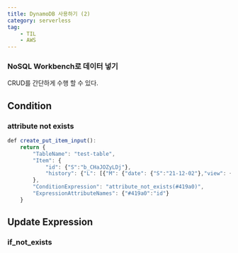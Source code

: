 ```yaml
---
title: DynamoDB 사용하기 (2)
category: serverless
tag: 
    - TIL
    - AWS
---
```


### NoSQL Workbench로 데이터 넣기

CRUD를 간단하게 수행 할 수 있다.

## Condition

### attribute not exists

```js
def create_put_item_input():
    return {
        "TableName": "test-table",
        "Item": {
            "id": {"S":"b_CHaJOZyLDj"}, 
            "history": {"L": [{"M": {"date": {"S":"21-12-02"},"view": {"N":"100"},"play": {"N":"50"}}}]}
        },
        "ConditionExpression": "attribute_not_exists(#419a0)",
        "ExpressionAttributeNames": {"#419a0":"id"}
    }
```
## Update Expression

### if_not_exists

```js


```

